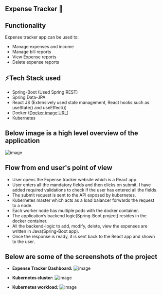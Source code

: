 ## Expense Tracker :notebook_with_decorative_cover:

## Functionality
Expense tracker app can be used to:
* Manage expenses and income
* Manage bill reports
* View Expense reports
* Delete expense reports

## ⚡Tech Stack used
* Spring-Boot (Used Spring REST)
* Spring Data-JPA
* React JS (Extensively used state management, React hooks such as useState() and useEffect())
* Docker ([Docker image URL](https://hub.docker.com/layers/krishna5555/expense-tracker/latest/images/sha256-3c36108b21b760c386c6824ff3e1deefb474cc1df7f0998b4d6cdbb6645d81e0?context=repo&tab=layers))
* Kubernetes

## Below image is a high level overview of the application
![image](https://user-images.githubusercontent.com/25320977/99179952-2661bc00-2748-11eb-9fa1-2203e2110d02.png)

## Flow from end user's point of view
* User opens the Expense tracker website which is a React app.
* User enters all the mandatory fields and then clicks on submit. I have added required validations to check if the user has entered all the fields.
* The submit request is sent to the API exposed by kubernetes.
* Kubernetes master which acts as a load balancer forwards the request to a node.
* Each worker node has multiple pods with the docker container.
* The application’s backend logic(Spring-Boot project) resides in the docker container.
* All the backend-logic to add, modify, delete, view the expenses are written in Java(Spring-Boot app).
* Once the response is ready, it is sent back to the React app and shown to the user.

## Below are some of the screenshots of the project

- **Expense Tracker Dashboard:**
![image](https://user-images.githubusercontent.com/25320977/99179960-311c5100-2748-11eb-9dee-aa17b72e833b.png)

- **Kubernetes cluster:**
![image](https://user-images.githubusercontent.com/25320977/99179969-3e394000-2748-11eb-9c48-c06d7203570a.png)

- **Kubernetes workload:**
![image](https://user-images.githubusercontent.com/25320977/99179979-4e511f80-2748-11eb-86b5-2ad868cad6fa.png)
